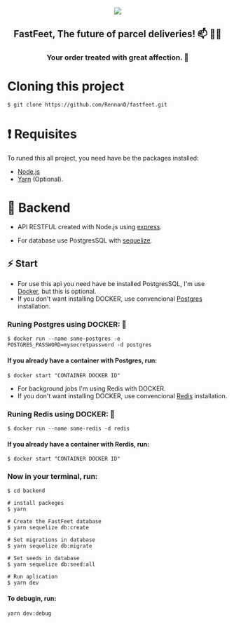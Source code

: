 <h1 align="center">
    <img src="https://raw.githubusercontent.com/Rocketseat/bootcamp-gostack-desafio-02/master/.github/logo.png" >
</h1>

<h2 align="center">
    FastFeet, The future of parcel deliveries! 📫 🚚💨
</h2>

<h3 align="center">
    Your order treated with great affection. 💌
</h3>

# Cloning this project

```
$ git clone https://github.com/RennanD/fastfeet.git
```

# ❗️ Requisites

To runed this all project, you need have be the packages installed:

- [Node.js](https://nodejs.org/en/)
- [Yarn](https://legacy.yarnpkg.com/en/) (Optional).

# 💾 Backend

- API RESTFUL created with Node.js using [express](https://expressjs.com/pt-br/).

- For database use PostgresSQL with [sequelize](https://sequelize.org/v5/).

## ⚡️ Start

- For use this api you need have be installed PostgresSQL, I'm use [Docker](https://www.docker.com/), but this is optional.
- If you don't want installing DOCKER, use convencional [Postgres](https://www.postgresql.org/download/) installation.

### Runing Postgres using DOCKER: 🐋

```
$ docker run --name some-postgres -e POSTGRES_PASSWORD=mysecretpassword -d postgres
```

#### If you already have a container with Postgres, run:

```
$ docker start "CONTAINER DOCKER ID"
```

- For background jobs I'm using Redis with DOCKER.
- If you don't want installing DOCKER, use convencional [Redis](https://redis.io/) installation.

### Runing Redis using DOCKER: 🐋

```
$ docker run --name some-redis -d redis
```

#### If you already have a container with Rerdis, run:

```
$ docker start "CONTAINER DOCKER ID"
```

### Now in your terminal, run:

```
$ cd backend

# install packeges
$ yarn

# Create the FastFeet database
$ yarn sequelize db:create

# Set migrations in database
$ yarn sequelize db:migrate

# Set seeds in database
$ yarn sequelize db:seed:all

# Run aplication
$ yarn dev
```

#### To debugin, run:

```
yarn dev:debug
```
